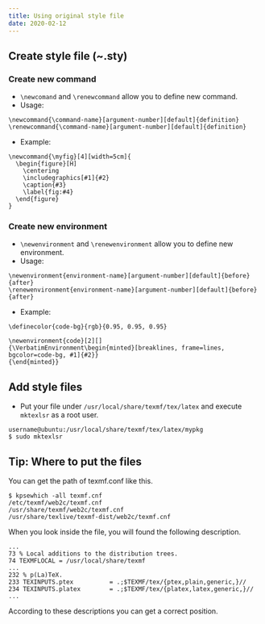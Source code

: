 ```yaml
---
title: Using original style file
date: 2020-02-12
---
```


## Create style file (~.sty)
### Create new command
- `\newcomand` and `\renewcommand` allow you to define new command.
- Usage:

```
\newcommand{\command-name}[argument-number][default]{definition}
\renewcommand{\command-name}[argument-number][default]{definition}
```

- Example:

```
\newcommand{\myfig}[4][width=5cm]{
  \begin{figure}[H]
    \centering
    \includegraphics[#1]{#2}
    \caption{#3}
    \label{fig:#4}
  \end{figure}
}
```

### Create new environment
- `\newenvironment` and `\renewenvironment` allow you to define new environment.
- Usage:

```
\newenvironment{environment-name}[argument-number][default]{before}{after}
\renewenvironment{environment-name}[argument-number][default]{before}{after}
```

- Example:

```
\definecolor{code-bg}{rgb}{0.95, 0.95, 0.95}

\newenvironment{code}[2][]
{\VerbatimEnvironment\begin{minted}[breaklines, frame=lines, bgcolor=code-bg, #1]{#2}}
{\end{minted}}
```

## Add style files
- Put your file under `/usr/local/share/texmf/tex/latex` and execute `mktexlsr` as a root user.

```
username@ubuntu:/usr/local/share/texmf/tex/latex/mypkg
$ sudo mktexlsr
```

## Tip: Where to put the files
You can get the path of texmf.conf like this.

```
$ kpsewhich -all texmf.cnf 
/etc/texmf/web2c/texmf.cnf
/usr/share/texmf/web2c/texmf.cnf
/usr/share/texlive/texmf-dist/web2c/texmf.cnf
```

When you look inside the file, you will found the following description.

```
...
73 % Local additions to the distribution trees.
74 TEXMFLOCAL = /usr/local/share/texmf
...
232 % p(La)TeX.
233 TEXINPUTS.ptex          = .;$TEXMF/tex/{ptex,plain,generic,}//
234 TEXINPUTS.platex        = .;$TEXMF/tex/{platex,latex,generic,}//  
...
```

According to these descriptions you can get a correct position.
